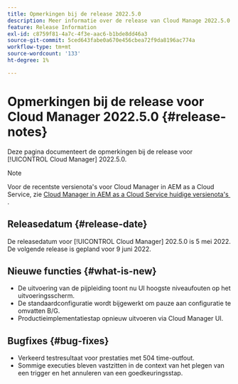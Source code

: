 ```yaml
---
title: Opmerkingen bij de release 2022.5.0
description: Meer informatie over de release van Cloud Manage 2022.5.0.
feature: Release Information
exl-id: c8759f81-4a7c-4f3e-aac6-b1bde8dd46a3
source-git-commit: 5ced643fabe0a670e456cbea72f9da8196ac774a
workflow-type: tm+mt
source-wordcount: '133'
ht-degree: 1%

---
```


# Opmerkingen bij de release voor Cloud Manager 2022.5.0 {#release-notes}

Deze pagina documenteert de opmerkingen bij de release voor [!UICONTROL Cloud Manager] 2022.5.0.

>[!NOTE]
>
>Voor de recentste versienota&#39;s voor Cloud Manager in AEM as a Cloud Service, zie [&#x200B; Cloud Manager in AEM as a Cloud Service huidige versienota&#39;s &#x200B;](https://experienceleague.adobe.com/nl/docs/experience-manager-cloud-service/content/release-notes/cloud-manager/current).

## Releasedatum {#release-date}

De releasedatum voor [!UICONTROL Cloud Manager] 202.5.0 is 5 mei 2022. De volgende release is gepland voor 9 juni 2022.

## Nieuwe functies {#what-is-new}

* De uitvoering van de pijpleiding toont nu UI hoogste niveaufouten op het uitvoeringsscherm.
* De standaardconfiguratie wordt bijgewerkt om pauze aan configuratie te omvatten B/G.
* Productieimplementatiestap opnieuw uitvoeren via Cloud Manager UI.

## Bugfixes {#bug-fixes}

* Verkeerd testresultaat voor prestaties met 504 time-outfout.
* Sommige executies bleven vastzitten in de context van het plegen van een trigger en het annuleren van een goedkeuringsstap.
